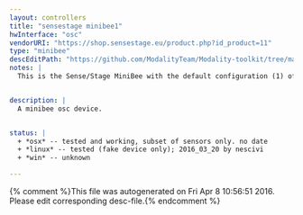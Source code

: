 ```yaml
---
layout: controllers
title: "sensestage minibee1"
hwInterface: "osc"
vendorURI: "https://shop.sensestage.eu/product.php?id_product=11"
type: "minibee"
descEditPath: "https://github.com/ModalityTeam/Modality-toolkit/tree/master/Modality/MKtlDescriptions//sensestage-minibee1.desc.scd"
notes: |
  This is the Sense/Stage MiniBee with the default configuration (1) of just the accelerometer


description: |
  A minibee osc device.


status: |
  + *osx* -- tested and working, subset of sensors only. no date
  + *linux* -- tested (fake device only); 2016_03_20 by nescivi
  + *win* -- unknown

---
```

{% comment %}This file was autogenerated on Fri Apr  8 10:56:51 2016. Please edit corresponding desc-file.{% endcomment %}